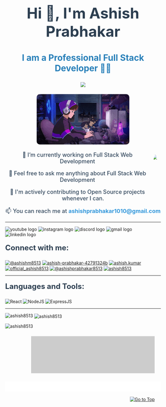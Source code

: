 <h1 align="center" style="font-weight: bold; font-size: 48px; color: #2c3e50;">Hi 👋, I'm Ashish Prabhakar</h1>
<h3 align="center" style="font-weight: bold; font-size: 28px; color: #2980b9;">I am a Professional Full Stack Developer 🧑‍💻</h3>

<p align="center">
   <img src="https://readme-typing-svg.demolab.com?font=Roboto+Slab&size=35&center=true&vCenter=true&width=450&duration=1500&pause=1000&lines=Ashish+Prabhakar;Software+Developer;Full+Stack+Developer" width="auto" height="35"/>
</p>
<p align="center" style="margin: 20px 0;">
  <img alt="Coding GI" width="300" height="auto" src="https://github.com/ashish8513/ashish8513/blob/main/coding.gif" style="border-radius: 10px;"/>
</p>

<img align="right" height="120" style="border-radius: 50%; margin: 10px;" src="https://media.giphy.com/media/Cmr1OMJ2FN0B2/giphy.gif?cid=790b7611b31agwec022u0d2xj2nxxc8ay6hpvp1b9320xbws&ep=v1_gifs_search&rid=giphy.gif&ct=g" />

<p align="center" style="font-size: 18px; color: #34495e; font-weight: 500;">
   🌱 I’m currently working on Full Stack Web Development 
</p>

<p align="center" style="font-size: 18px; color: #34495e; font-weight: 500;">
   💬 Feel free to ask me anything about Full Stack Web Development
</p>

<p align="center" style="font-size: 18px; color: #34495e; font-weight: 500;">
   📔 I'm actively contributing to Open Source projects whenever I can.
</p>

<p align="center" style="font-size: 18px; color: #34495e; font-weight: 500;">
   📫 You can reach me at <a href="mailto:ashishprabhakar1010@gmail.com" style="color: #3498db; text-decoration: none; font-weight: bold;">ashishprabhakar1010@gmail.com</a>
</p>

---

<div align="left">
   <img src="https://img.shields.io/static/v1?message=Youtube&logo=youtube&label=&color=FF0000&logoColor=white&labelColor=&style=for-the-badge" height="35" alt="youtube logo" />
   <img src="https://img.shields.io/static/v1?message=Instagram&logo=instagram&label=&color=E4405F&logoColor=white&labelColor=&style=for-the-badge" height="35" alt="instagram logo" />
   <img src="https://img.shields.io/static/v1?message=Discord&logo=discord&label=&color=7289DA&logoColor=white&labelColor=&style=for-the-badge" height="35" alt="discord logo" />
   <img src="https://img.shields.io/static/v1?message=Gmail&logo=gmail&label=&color=D14836&logoColor=white&labelColor=&style=for-the-badge" height="35" alt="gmail logo" />
   <img src="https://img.shields.io/static/v1?message=LinkedIn&logo=linkedin&label=&color=0077B5&logoColor=white&labelColor=&style=for-the-badge" height="35" alt="linkedin logo" />
</div>

<h3 align="left" style="font-size: 24px; color: #2c3e50; margin-top: 20px;">Connect with me:</h3>

<p align="left">
   <a href="https://twitter.com/@ashishm8513" target="_blank"><img align="center" src="https://raw.githubusercontent.com/rahuldkjain/github-profile-readme-generator/master/src/images/icons/Social/twitter.svg" alt="@ashishm8513" height="30" width="40" /></a>
   <a href="https://linkedin.com/in/ashish-prabhakar-42791324b" target="_blank"><img align="center" src="https://raw.githubusercontent.com/rahuldkjain/github-profile-readme-generator/master/src/images/icons/Social/linked-in-alt.svg" alt="ashish-prabhakar-42791324b" height="30" width="40" /></a>
   <a href="https://fb.com/ashish.kumar" target="_blank"><img align="center" src="https://raw.githubusercontent.com/rahuldkjain/github-profile-readme-generator/master/src/images/icons/Social/facebook.svg" alt="ashish.kumar" height="30" width="40" /></a>
   <a href="https://www.instagram.com/official_ashish8513/" target="_blank"><img align="center" src="https://raw.githubusercontent.com/rahuldkjain/github-profile-readme-generator/master/src/images/icons/Social/instagram.svg" alt="official_ashish8513" height="30" width="40" /></a>
   <a href="https://www.youtube.com/@ashishprabhakar8513" target="_blank"><img align="center" src="https://raw.githubusercontent.com/rahuldkjain/github-profile-readme-generator/master/src/images/icons/Social/youtube.svg" alt="@ashishprabhakar8513" height="30" width="40" /></a>
   <a href="https://www.hackerrank.com/ashish8513" target="_blank"><img align="center" src="https://raw.githubusercontent.com/rahuldkjain/github-profile-readme-generator/master/src/images/icons/Social/hackerrank.svg" alt="ashish8513" height="30" width="40" /></a>
</p>

---

<h3 align="left" style="font-size: 24px; color: #2c3e50; margin-top: 20px;">Languages and Tools:</h3>

<p align="left">
   <img alt="React" align="center" src="https://img.shields.io/badge/react-%2320232a.svg?style=for-the-badge&logo=react&logoColor=%2361DAFB"/>
   <img alt="NodeJS" align="center" src="https://img.shields.io/badge/Node.js-43853D?style=for-the-badge&logo=node.js&logoColor=white"/>
   <img alt="ExpressJS" align="center" src="https://img.shields.io/badge/Express.js-000000?style=for-the-badge&logo=express&logoColor=white"/>
   <!-- Add additional tools similarly  -->
</p>

---

<p><img align="left" src="https://github-readme-stats.vercel.app/api/top-langs?username=ashish8513&show_icons=true&locale=en&layout=compact" alt="ashish8513" /></p>

<p>&nbsp;<img align="center" src="https://github-readme-stats.vercel.app/api?username=ashish8513&show_icons=true&locale=en" alt="ashish8513" /></p>

<p><img align="center" src="https://github-readme-streak-stats.herokuapp.com/?user=ashish8513&" alt="ashish8513" /></p>

<p align="right">
   <img src="https://github.com/ashish8513/ashish8513/blob/main/signature.png" alt="ashish8513" style="width: 400px; margin-right: 10px; padding: 10px; top:20px; filter: brightness(80%);"/>
</p>
<p align="center">
   <img src="https://github.com/ashish8513/ashish8513/blob/main/Thanks.svg" alt="ashish8513" />
</p>

<p align="right">
   <a href="#top"><img src="https://img.shields.io/static/v1?label&message=Go+to+Top&color=0b6ab3&style=flat&logo" style="margin-right:20px;" alt="Go to Top " /></a>
</p>
